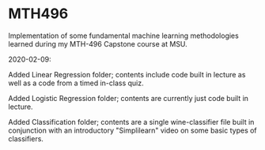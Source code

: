 # MTH496
Implementation of some fundamental machine learning methodologies learned during my MTH-496 Capstone course at MSU. 

2020-02-09: 

  Added Linear Regression folder; contents include code built in lecture as well as a code from a timed in-class quiz.
  
  Added Logistic Regression folder; contents are currently just code built in lecture.
  
  Added Classification folder; contents are a single wine-classifier file built in conjunction with an introductory "Simplilearn" video   on some basic types of classifiers.
